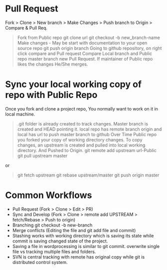 # Pull Request
 Fork > Clone > New branch > Make Changes > Push branch to Origin > Compare & Pull Req.

> Fork from Public repo
> git clone url
> git checkout -b new_branch-name
> Make changes - May be start with documentation to your open source repo
> git push origin branch 
> Going to github repository, on right click compare and Pull request
> Compare Local branch and Public repo master branch 
> new Pull Request. If maintainer of Public repo likes the changes He/She merges.

# Sync your local working copy of repo with Public Repo
 Once you fork and clone a project repo, You normally want to work on it in local machine.
> .git folder is already created to track changes.
> Master branch is created and HEAD pointing it.
> local repo has remote branch origin and local has url to push master branch to github 
Over Time Public repo you forked your copy of working directory changes. To copy changes, an upstream is created and pulled into local working directory. And Pushed to Origin.
> git remote add upstream url-Public
> git pull upstream master

or 
> git fetch upstream
> git rebase upstream/master
> git push origin master

# Common Workflows
 
* Pull Request (Fork > Clone > Edit > PR)  
* Sync and Develop (Fork > Clone > remote add UPSTREAM > fetch/Rebase > Push to origin)
* Branching git checkout -b new-branch
* Merge conflicts (Editing the file and git add file and commit)
* Stashing works with working directory which is saving its state while commit is saving 
changed state of the project. 
* Saving a file in wordprocessing is similar to git commit. overwrite single file vs 
 tracking multiple files and folders.
* SVN is central tracking with remote has original copy while git is distributed control system. 
